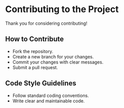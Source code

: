 # Contributing to the Project

Thank you for considering contributing!

## How to Contribute

- Fork the repository.
- Create a new branch for your changes.
- Commit your changes with clear messages.
- Submit a pull request.

## Code Style Guidelines

- Follow standard coding conventions.
- Write clear and maintainable code.
